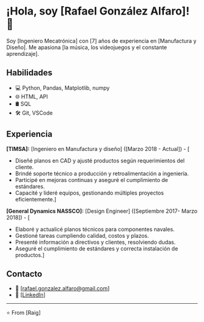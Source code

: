 # ¡Hola, soy [Rafael González Alfaro]! 👋

Soy [Ingeniero Mecatrónica] con [7] años de experiencia en [Manufactura y Diseño]. Me apasiona [la música, los videojuegos y el constante aprendizaje].

## Habilidades

* 💻  Python, Pandas, Matplotlib, numpy
* 🌐  HTML, API
* 🛢️  SQL
* 🛠️  Git, VSCode

## Experiencia

**[TIMSA]:** [Ingeniero en Manufactura y diseño] ([Marzo 2018 - Actual]) - [
* Diseñé planos en CAD y ajusté productos según requerimientos del cliente.
* Brindé soporte técnico a producción y retroalimentación a ingeniería.
* Participé en mejoras continuas y aseguré el cumplimiento de estándares.
* Capacité y lideré equipos, gestionando múltiples proyectos eficientemente.]
    
**[General Dynamics NASSCO]:** [Design Engineer] ([Septiembre 2017- Marzo 2018]) - [
* Elaboré y actualicé planos técnicos para componentes navales.
* Gestioné tareas cumpliendo calidad, costos y plazos.
* Presenté información a directivos y clientes, resolviendo dudas.
* Aseguré el cumplimiento de estándares y correcta instalación de productos.]

## Contacto

* 📧  [rafael.gonzalez.alfaro@gmail.com]
* 💼  [[LinkedIn](https://www.linkedin.com/in/rafaelgonzalezalfaro/)]

---
⭐️ From [Raig]

<!--
**RafaelGonzalezAlfaro/RafaelGonzalezAlfaro** is a ✨ _special_ ✨ repository because its `README.md` (this file) appears on your GitHub profile.

Here are some ideas to get you started:

- 🔭 I’m currently working on ...
- 🌱 I’m currently learning ...
- 👯 I’m looking to collaborate on ...
- 🤔 I’m looking for help with ...
- 💬 Ask me about ...
- 📫 How to reach me: ...
- 😄 Pronouns: ...
- ⚡ Fun fact: ...
-->
